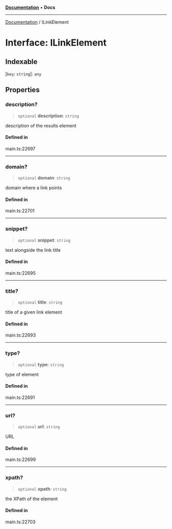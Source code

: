 [**Documentation**](../README.md) • **Docs**

***

[Documentation](../globals.md) / ILinkElement

# Interface: ILinkElement

## Indexable

 \[`key`: `string`\]: `any`

## Properties

### description?

> `optional` **description**: `string`

description of the results element

#### Defined in

main.ts:22697

***

### domain?

> `optional` **domain**: `string`

domain where a link points

#### Defined in

main.ts:22701

***

### snippet?

> `optional` **snippet**: `string`

text alongside the link title

#### Defined in

main.ts:22695

***

### title?

> `optional` **title**: `string`

title of a given link element

#### Defined in

main.ts:22693

***

### type?

> `optional` **type**: `string`

type of element

#### Defined in

main.ts:22691

***

### url?

> `optional` **url**: `string`

URL

#### Defined in

main.ts:22699

***

### xpath?

> `optional` **xpath**: `string`

the XPath of the element

#### Defined in

main.ts:22703
